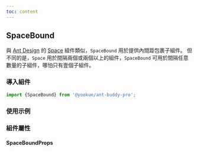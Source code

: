 ```yaml
---
toc: content
---
```


## SpaceBound

與 [Ant Design](https://ant.design/) 的 [Space](https://4x.ant.design/components/space/) 組件類似，`SpaceBound` 用於提供內間距包裹子組件。
但不同的是，`Space` 用於間隔兩個或兩個以上的組件，`SpaceBound` 可用於間隔任意數量的子組件，哪怕只有壹個子組件。

### 導入組件

```jsx | pure
import {SpaceBound} from '@yookue/ant-buddy-pro';
```

### 使用示例

<code src="./demo.zh-TW.tsx"></code>

### 組件屬性

#### SpaceBoundProps

<API src="@/layout/SpaceBound/index.tsx" hideTitle></API>
